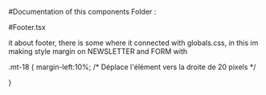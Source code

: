 #Documentation of this components Folder :



#Footer.tsx

it about footer, there is some where it connected with globals.css,    in this im making style margin on NEWSLETTER and FORM with

.mt-18 {
  margin-left:10%; /* Déplace l'élément vers la droite de 20 pixels */

}

